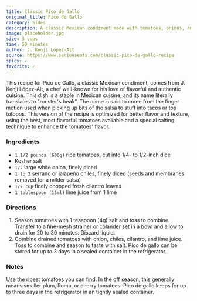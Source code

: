 ```yaml
---
title: Classic Pico de Gallo
original_title: Pico de Gallo
category: Sides
description: A classic Mexican condiment made with tomatoes, onions, and chiles.
image: placeholder.jpg
size: 3 cups
time: 50 minutes
author: J. Kenji López-Alt
source: https://www.seriouseats.com/classic-pico-de-gallo-recipe
spicy: ✓
favorite: ✓
---
```


This recipe for Pico de Gallo, a classic Mexican condiment, comes from J. Kenji López-Alt, a chef well-known for his love of flavorful and authentic cuisine. This dish is a staple in Mexican cuisine, and its name literally translates to "rooster's beak". The name is said to come from the finger motion used when picking up bits of the salsa to stuff into tacos or top totopos. This version of the recipe is optimized for better flavor and texture, using the best, most flavorful tomatoes available and a special salting technique to enhance the tomatoes' flavor.

### Ingredients

* `1 1/2 pounds (680g)` ripe tomatoes, cut into 1/4- to 1/2-inch dice
* Kosher salt
* `1/2` large white onion, finely diced
* `1 to 2` serrano or jalapeño chiles, finely diced (seeds and membranes removed for a milder salsa)
* `1/2 cup` finely chopped fresh cilantro leaves
* `1 tablespoon (15ml)` lime juice from 1 lime

### Directions

1. Season tomatoes with 1 teaspoon (4g) salt and toss to combine. Transfer to a fine-mesh strainer or colander set in a bowl and allow to drain for 20 to 30 minutes. Discard liquid.
2. Combine drained tomatoes with onion, chiles, cilantro, and lime juice. Toss to combine and season to taste with salt. Pico de gallo can be stored for up to 3 days in a sealed container in the refrigerator.

### Notes

Use the ripest tomatoes you can find. In the off season, this generally means smaller plum, Roma, or cherry tomatoes. Pico de gallo keeps for up to three days in the refrigerator in an tightly sealed container.